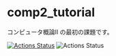 # comp2_tutorial
コンピュータ概論II の最初の課題です。

[![Actions Status](https://github.com/tpu-game-2020/comp2_tutorial/workflows/MSTest/badge.svg)](https://github.com/tpu-game-2020/comp2_tutorial/actions)
![Actions Status](https://github.com/tpu-game-2020/comp2_tutorial/workflows/MSTest/badge.svg)
